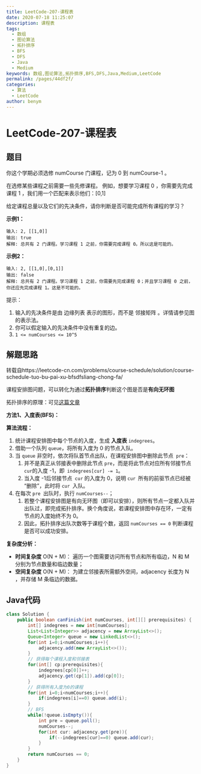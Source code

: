 ```yaml
---
title: LeetCode-207-课程表
date: 2020-07-18 11:25:07
description: 课程表
tags: 
  - 数组
  - 图论算法
  - 拓扑排序
  - BFS
  - DFS
  - Java
  - Medium
keywords: 数组,图论算法,拓扑排序,BFS,DFS,Java,Medium,LeetCode
permalink: /pages/44df2f/
categories: 
  - 算法
  - LeetCode
author: benym
---
```


# LeetCode-207-课程表

## 题目

你这个学期必须选修 numCourse 门课程，记为 0 到 numCourse-1 。

在选修某些课程之前需要一些先修课程。 例如，想要学习课程 0 ，你需要先完成课程 1 ，我们用一个匹配来表示他们：[0,1]

给定课程总量以及它们的先决条件，请你判断是否可能完成所有课程的学习？



**示例1：**

```
输入: 2, [[1,0]] 
输出: true
解释: 总共有 2 门课程。学习课程 1 之前，你需要完成课程 0。所以这是可能的。
```

**示例2：**

```
输入: 2, [[1,0],[0,1]]
输出: false
解释: 总共有 2 门课程。学习课程 1 之前，你需要先完成​课程 0；并且学习课程 0 之前，你还应先完成课程 1。这是不可能的。
```

提示：

1. 输入的先决条件是由 边缘列表 表示的图形，而不是 邻接矩阵 。详情请参见图的表示法。
2. 你可以假定输入的先决条件中没有重复的边。
3. `1 <= numCourses <= 10^5`

## 解题思路

转载自https://leetcode-cn.com/problems/course-schedule/solution/course-schedule-tuo-bu-pai-xu-bfsdfsliang-chong-fa/

课程安排图问题，可以转化为通过**拓扑排序**判断这个图是否是**有向无环图**

拓扑排序的原理：可见[这篇文章](https://www.baidu.com/link?url=H0hi4V_QynS24TlOlQFcgXc7n7S9-MWlkIcUFKlE91-PK00DwVqMpPXbalHSPELwYOhXFQLUFsxG4tDULP3n-q&wd=&eqid=d8c3921e00077572000000065f12a60d)

**方法1、入度表(BFS)：**

**算法流程：**

1. 统计课程安排图中每个节点的入度，生成 **入度表** `indegrees`。
2. 借助一个队列 `queue`，将所有入度为 0 的节点入队。
3. 当 `queue` 非空时，依次将队首节点出队，在课程安排图中删除此节点` pre`：
   1. 并不是真正从邻接表中删除此节点 `pre`，而是将此节点对应所有邻接节点` cur `的入度 -1，即` indegrees[cur] -= 1`。
   2. 当入度 -1后邻接节点` cur` 的入度为 0，说明 `cur `所有的前驱节点已经被 “删除”，此时将 `cur `入队。
4. 在每次 `pre `出队时，执行 `numCourses--`；
   1. 若整个课程安排图是有向无环图（即可以安排），则所有节点一定都入队并出队过，即完成拓扑排序。换个角度说，若课程安排图中存在环，一定有节点的入度始终不为 0。
   2. 因此，拓扑排序出队次数等于课程个数，返回 `numCourses == 0` 判断课程是否可以成功安排。

**复杂度分析：**

- **时间复杂度** O(N + M)： 遍历一个图需要访问所有节点和所有临边，N 和 M 分别为节点数量和临边数量；
- **空间复杂度** O(N + M)： 为建立邻接表所需额外空间，adjacency 长度为 N ，并存储 M 条临边的数据。

## Java代码

```java
class Solution {
    public boolean canFinish(int numCourses, int[][] prerequisites) {
        int[] indegrees = new int[numCourses];
        List<List<Integer>> adjacency = new ArrayList<>();
        Queue<Integer> queue = new LinkedList<>();
        for(int i=0;i<numCourses;i++){
            adjacency.add(new ArrayList<>());
        }
        // 获得每个课程入度和邻接表
        for(int[] cp:prerequisites){
            indegrees[cp[0]]++;
            adjacency.get(cp[1]).add(cp[0]);
        }
        // 获得所有入度为0的课程
        for(int i=0;i<numCourses;i++){
            if(indegrees[i]==0) queue.add(i);
        }
        // BFS
        while(!queue.isEmpty()){
            int pre = queue.poll();
            numCourses--;
            for(int cur: adjacency.get(pre)){
                if(--indegrees[cur]==0) queue.add(cur);
            }
        }
        return numCourses == 0;
    }
} 
```
